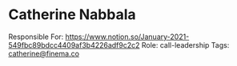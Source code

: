 # Catherine Nabbala

Responsible For: https://www.notion.so/January-2021-549fbc89bdcc4409af3b4226adf9c2c2
Role: call-leadership
Tags: catherine@finema.co